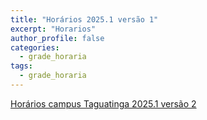 ```yaml
---
title: "Horários 2025.1 versão 1"
excerpt: "Horarios"
author_profile: false
categories:
  - grade_horaria
tags:
  - grade_horaria
---
```

[Horários campus Taguatinga 2025.1 versão 2](/assets/all/horarios/2025_1_V02_Turmas.pdf)
